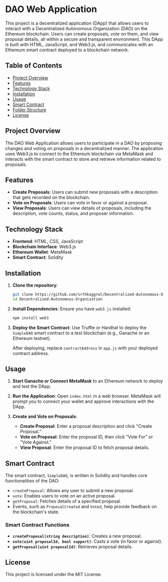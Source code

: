 # DAO Web Application

This project is a decentralized application (DApp) that allows users to interact with a Decentralized Autonomous Organization (DAO) on the Ethereum blockchain. Users can create proposals, vote on them, and view proposal details, all within a secure and transparent environment. This DApp is built with HTML, JavaScript, and Web3.js, and communicates with an Ethereum smart contract deployed to a blockchain network.

## Table of Contents

- [Project Overview](#project-overview)
- [Features](#features)
- [Technology Stack](#technology-stack)
- [Installation](#installation)
- [Usage](#usage)
- [Smart Contract](#smart-contract)
- [Folder Structure](#folder-structure)
- [License](#license)

## Project Overview

The DAO Web Application allows users to participate in a DAO by proposing changes and voting on proposals in a decentralized manner. The application uses Web3.js to connect to the Ethereum blockchain via MetaMask and interacts with the smart contract to store and retrieve information related to proposals.

## Features

- **Create Proposals**: Users can submit new proposals with a description that gets recorded on the blockchain.
- **Vote on Proposals**: Users can vote in favor or against a proposal.
- **View Proposals**: Users can view details of proposals, including the description, vote counts, status, and proposer information.

## Technology Stack

- **Frontend**: HTML, CSS, JavaScript
- **Blockchain Interface**: Web3.js
- **Ethereum Wallet**: MetaMask
- **Smart Contract**: Solidity

## Installation

1. **Clone the repository**:
    ```bash
    git clone https://github.com/srthkaggrwl/Decentralized-Autonomous-Organization
    cd Decentralized-Autonomous-Organization
    ```

2. **Install Dependencies**:
    Ensure you have `web3.js` installed:
    ```bash
    npm install web3
    ```

3. **Deploy the Smart Contract**:
    Use Truffle or Hardhat to deploy the `SimpleDAO` smart contract to a test blockchain (e.g., Ganache or an Ethereum testnet).
    
    After deploying, replace `contractAddress` in `app.js` with your deployed contract address.

## Usage

1. **Start Ganache or Connect MetaMask** to an Ethereum network to deploy and test the DApp.

2. **Run the Application**:
    Open `index.html` in a web browser. MetaMask will prompt you to connect your wallet and approve interactions with the DApp.

3. **Create and Vote on Proposals**:
    - **Create Proposal**: Enter a proposal description and click "Create Proposal."
    - **Vote on Proposal**: Enter the proposal ID, then click "Vote For" or "Vote Against."
    - **View Proposal**: Enter the proposal ID to fetch proposal details.

## Smart Contract

The smart contract, `SimpleDAO`, is written in Solidity and handles core functionalities of the DAO:
- `createProposal`: Allows any user to submit a new proposal.
- `vote`: Enables users to vote on an active proposal.
- `getProposal`: Fetches details of a specified proposal.
- Events, such as `ProposalCreated` and `Voted`, help provide feedback on the blockchain's state.

### Smart Contract Functions

- **`createProposal(string description)`**: Creates a new proposal.
- **`vote(uint proposalId, bool support)`**: Casts a vote (in favor or against).
- **`getProposal(uint proposalId)`**: Retrieves proposal details.

## License

This project is licensed under the MIT License.
